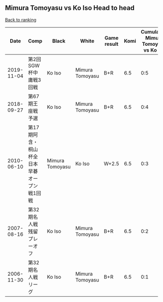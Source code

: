 ## Mimura Tomoyasu vs Ko Iso Head to head

[Back to ranking](../../index.md)




| **Date** | **Comp** | **Black** | **White** | **Game result** | **Komi** | **Cumulative Mimura Tomoyasu vs Ko Iso** | **Mimura Tomoyasu streak** | **Ko Iso streak** | 
| --- | --- | --- | --- | --- | --- | --- | --- | --- |
| 2019-11-04 | 第2回SGW杯中庸戦3回戦 | Ko Iso | Mimura Tomoyasu | B+R | 6.5 | 0:5 | 0 | 5 | 
| 2018-09-27 | 第67期王座戦予選 | Ko Iso | Mimura Tomoyasu | B+R | 6.5 | 0:4 | 0 | 4 | 
| 2010-06-10 | 第17期阿含・桐山杯全日本早碁オープン戦1回戦 | Mimura Tomoyasu | Ko Iso | W+2.5 | 6.5 | 0:3 | 0 | 3 | 
| 2007-08-16 | 第32期名人戦残留プレーオフ | Ko Iso | Mimura Tomoyasu | B+R | 6.5 | 0:2 | 0 | 2 | 
| 2006-11-30 | 第32期名人戦リーグ | Ko Iso | Mimura Tomoyasu | B+R | 6.5 | 0:1 | 0 | 1 |




